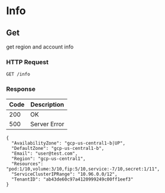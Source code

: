 # Info

Get
---------------------------------
get region and account info

### HTTP Request

`GET /info`

### Response

| Code | Description |
| --- | --- |
| 200 | OK |
| 500 | Server Error |

```
{
  "AvailabilityZone": "gcp-us-central1-b|UP",
  "DefaultZone": "gcp-us-central1-b",
  "Email": "user@test.com",
  "Region": "gcp-us-central1",
  "Resources": "pod:1/10,volume:3/10,fip:5/10,service:-7/10,secret:1/11",
  "ServiceClusterIPRange": "10.96.0.0/12",
  "TenantID": "ab43de60c97a4120999249c00ff1eef3"
}
```
